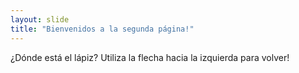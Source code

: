```yaml
---
layout: slide
title: "Bienvenidos a la segunda página!"
---
```

¿Dónde está el lápiz?
Utiliza la flecha hacia la izquierda para volver!
